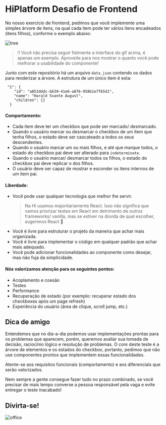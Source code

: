 
# HiPlatform Desafio de Frontend

No nosso exercício de frontend, pedimos que você implemente uma simples árvore de itens, na qual cada item pode ter vários itens encadeados (itens filhos), conforme o exemplo abaixo:

![tree](https://user-images.githubusercontent.com/13091635/129045214-81f3f1c8-8c56-4b32-8200-7734a413da98.gif)

> ‼️ Você não precisa seguir fielmente a interface do gif acima, é apenas um exemplo. Aproveite para nos mostrar o quanto você pode melhorar a usabilidade do componente!

Junto com este repositório há um arquivo `data.json` contendo os dados para renderizar a árvore. A estrutura de um único item é esta:

```
 "1": {
    "id": "a853dddc-b639-41e6-a876-958b1e7f65d1",
    "name": "Harald Svante August",
    "children": {}
  }
```

#### [](https://github.com/HiPlatform/prova-frontend#behaviour)Comportamento:
- Cada item deve ter um checkbox que pode ser marcado/ desmarcado.
- Quando o usuário marcar ou desmarcar o checkbox de um item que tenha filhos, o estado deve ser cascateado a todos os seus descendentes. 
- Quando o usuário marcar um ou mais filhos, e até que marque todos, o estado do checkbox pai deve ser alterado para `indeterminate`.
- Quando o usuário marcar/ desmarcar todos os filhos, o estado do checkbox pai deve replicar o dos filhos.
- O usuário deve ser capaz de mostrar e esconder os itens internos de um item pai.

#### [](https://github.com/HiPlatform/prova-frontend#freedom)Liberdade:
- Você pode usar qualquer tecnologia que melhor lhe servir. 
  > Na Hi usamos majoritariamente React. Isso não significa que vamos priorizar testes em React em detrimento de outros frameworks/ vanilla, mas se estiver na dúvida de qual escolher, sugerimos React 🙂 
- Você é livre para estruturar o projeto da maneira que achar mais organizada. 
- Você é livre para implementar o código em qualquer padrão que achar mais adequado. 
- Você pode adicionar funcionalidades ao componente como desejar, mas não fuja da simplicidade.

#### [](https://github.com/HiPlatform/prova-frontend#nice-to-have)Nós valorizamos atenção para os seguintes pontos:
- Acoplamento e coesão
- Testes 
- Performance 
- Recuperação de estado (por exemplo: recuperar estado dos checkboxes após um page refresh) 
- Experiência do usuário (área de clique, scroll jump, etc.) 

## Dica de amigo
Entendemos que no dia-a-dia podemos usar implementações prontas para os problemas que aparecem, porém, queremos avaliar sua tomada de decisão, raciocínio lógico e resolução de problemas. O _core_ deste teste é a árvore de elementos e os estados do checkbox, portanto, pedimos que não use componentes prontos que implementem essas funcionalidades.

Atente-se aos requisitos funcionais (comportamento) e aos diferenciais que serão valorizados.

Nem sempre a gente consegue fazer tudo no prazo combinado, se você precisar de mais tempo converse a pessoa responsável pela vaga e evite entregar o teste inacabado!

## Divirta-se!

![office](https://media.giphy.com/media/bcfTZ4rtZrOhiAvh4v/giphy.gif)
